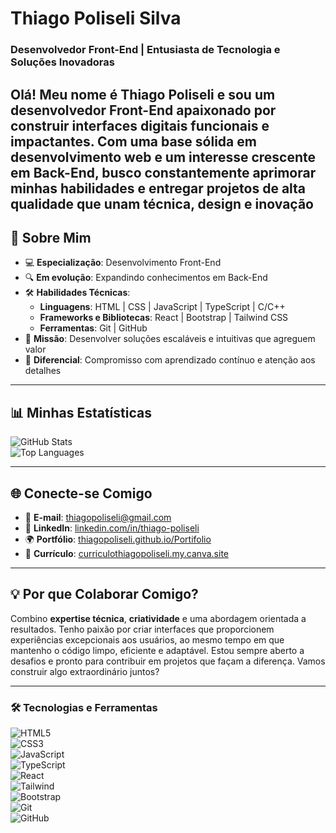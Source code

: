 # Thiago Poliseli Silva
### Desenvolvedor Front-End | Entusiasta de Tecnologia e Soluções Inovadoras  

Olá! Meu nome é Thiago Poliseli e sou um desenvolvedor Front-End apaixonado por construir interfaces digitais funcionais e impactantes. Com uma base sólida em desenvolvimento web e um interesse crescente em Back-End, busco constantemente aprimorar minhas habilidades e entregar projetos de alta qualidade que unam técnica, design e inovação
---
## 🚀 Sobre Mim  
- 💻 **Especialização**: Desenvolvimento Front-End  
- 🔍 **Em evolução**: Expandindo conhecimentos em Back-End  
- 🛠 **Habilidades Técnicas**:  
  - **Linguagens**: HTML | CSS | JavaScript | TypeScript | C/C++  
  - **Frameworks e Bibliotecas**: React | Bootstrap | Tailwind CSS  
  - **Ferramentas**: Git | GitHub  
- 🎯 **Missão**: Desenvolver soluções escaláveis e intuitivas que agreguem valor  
- 🌟 **Diferencial**: Compromisso com aprendizado contínuo e atenção aos detalhes  

---

## 📊 Minhas Estatísticas  
![GitHub Stats](https://github-readme-stats.vercel.app/api?username=ThiagoPoliseli&show_icons=true&theme=tokyonight)  
![Top Languages](https://github-readme-stats.vercel.app/api/top-langs/?username=ThiagoPoliseli&layout=donut)  

---

## 🌐 Conecte-se Comigo  
- 📧 **E-mail**: [thiagopoliseli@gmail.com](mailto:thiagopoliseli@gmail.com)  
- 💼 **LinkedIn**: [linkedin.com/in/thiago-poliseli](https://www.linkedin.com/in/thiago-poliseli/)  
- 🌍 **Portfólio**: [thiagopoliseli.github.io/Portifolio](https://thiagopoliseli.github.io/Portifolio/)  
- 📄 **Currículo**: [curriculothiagopoliseli.my.canva.site](https://curriculothiagopoliseli.my.canva.site/)  

---

## 💡 Por que Colaborar Comigo?  
Combino **expertise técnica**, **criatividade** e uma abordagem orientada a resultados. Tenho paixão por criar interfaces que proporcionem experiências excepcionais aos usuários, ao mesmo tempo em que mantenho o código limpo, eficiente e adaptável. Estou sempre aberto a desafios e pronto para contribuir em projetos que façam a diferença. Vamos construir algo extraordinário juntos?  

---

### 🛠 Tecnologias e Ferramentas  
![HTML5](https://img.shields.io/badge/HTML5-E34F26?style=flat&logo=html5&logoColor=white)  
![CSS3](https://img.shields.io/badge/CSS3-1572B6?style=flat&logo=css3&logoColor=white)  
![JavaScript](https://img.shields.io/badge/JavaScript-F7DF1E?style=flat&logo=javascript&logoColor=black)  
![TypeScript](https://img.shields.io/badge/TypeScript-3178C6?style=flat&logo=typescript&logoColor=white)  
![React](https://img.shields.io/badge/React-61DAFB?style=flat&logo=react&logoColor=white)  
![Tailwind](https://img.shields.io/badge/Tailwind_CSS-38B2AC?style=flat&logo=tailwind-css&logoColor=white)  
![Bootstrap](https://img.shields.io/badge/Bootstrap-563D7C?style=flat&logo=bootstrap&logoColor=white)  
![Git](https://img.shields.io/badge/Git-F05032?style=flat&logo=git&logoColor=white)  
![GitHub](https://img.shields.io/badge/GitHub-181717?style=flat&logo=github&logoColor=white)  
